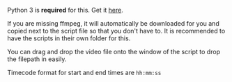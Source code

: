 Python 3 is **required** for this. Get it [here](https://www.python.org/).

If you are missing ffmpeg, it will automatically be downloaded for you and copied next to the script file so that you don't have to.
It is recommended to have the scripts in their own folder for this.

You can drag and drop the video file onto the window of the script to drop the filepath in easily.

Timecode format for start and end times are ```hh:mm:ss```
